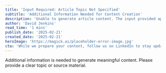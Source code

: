 ```yaml
---
title: 'Input Required: Article Topic Not Specified'
subtitle: 'Additional Information Needed for Content Creation'
description: 'Unable to generate article content. The input provided appears to be a random string of characters rather than a meaningful topic. To create a high-quality article, please provide a specific topic, trend, or development to focus on, or an existing article to analyze and expand upon.'
author: 'David Jenkins'
read_time: '1 mins'
publish_date: '2025-02-21'
created_date: '2025-02-21'
heroImage: 'https://magick.ai/placeholder-error-image.jpg'
cta: 'While we prepare your content, follow us on LinkedIn to stay updated on the latest developments in technology and artificial intelligence.'
---
```


Additional information is needed to generate meaningful content. Please provide a clear topic or source material.